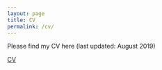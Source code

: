 ```yaml
---
layout: page
title: CV
permalink: /cv/
---
```


Please find my CV here (last updated: August 2019)

<a href="/files/Jasmin Wong CV 2019.pdf">CV</a>
